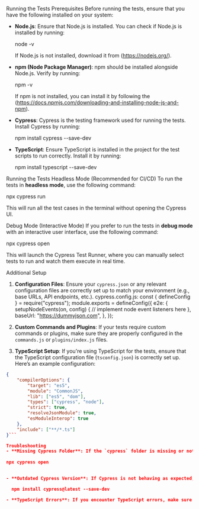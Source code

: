 Running the Tests
Prerequisites
Before running the tests, ensure that you have the following installed on your system:
- **Node.js**: Ensure that Node.js is installed. You can check if Node.js is installed by running:

  node -v

    If Node.js is not installed, download it from  (https://nodejs.org/).

- **npm (Node Package Manager)**: npm should be installed alongside Node.js. Verify by running:
  
  npm -v

  If npm is not installed, you can install it by following the (https://docs.npmjs.com/downloading-and-installing-node-js-and-npm).

- **Cypress**: Cypress is the testing framework used for running the tests. Install Cypress by running:
  
  npm install cypress --save-dev
  
- **TypeScript**: Ensure TypeScript is installed in the project for the test scripts to run correctly. Install it by running:

  npm install typescript --save-dev
  
Running the Tests
Headless Mode (Recommended for CI/CD)
To run the tests in **headless mode**, use the following command:

npx cypress run

This will run all the test cases in the terminal without opening the Cypress UI.

Debug Mode (Interactive Mode)
If you prefer to run the tests in **debug mode** with an interactive user interface, use the following command:

npx cypress open

This will launch the Cypress Test Runner, where you can manually select tests to run and watch them execute in real time.

Additional Setup
1. **Configuration Files**: Ensure your `cypress.json` or any relevant configuration files are correctly set up to match your environment (e.g., base URLs, API endpoints, etc.).
cypress.config.js:
const { defineConfig } = require("cypress");
module.exports = defineConfig({
  e2e: {
    setupNodeEvents(on, config) {
      // implement node event listeners here
    },
   baseUrl: "https://dummyjson.com",
  },
});

2. **Custom Commands and Plugins**: If your tests require custom commands or plugins, make sure they are properly configured in the `commands.js` or `plugins/index.js` files.

3. **TypeScript Setup**: If you're using TypeScript for the tests, ensure that the TypeScript configuration file (`tsconfig.json`) is correctly set up. Here’s an example configuration:

```json
{
    "compilerOptions": {
        "target": "es5",
        "module": "CommonJS",
        "lib": ["es5", "dom"],
        "types": ["cypress", "node"],
        "strict": true,
        "resolveJsonModule": true,
        "esModuleInterop": true
    },
    "include": ["**/*.ts"]
}```

Troubleshooting
- **Missing Cypress Folder**: If the `cypress` folder is missing or not recognized, you can regenerate it by running:
  
npx cypress open
  

- **Outdated Cypress Version**: If Cypress is not behaving as expected, try upgrading it to the latest version by running:

  npm install cypress@latest --save-dev

- **TypeScript Errors**: If you encounter TypeScript errors, make sure your `tsconfig.json` is correctly set up and that TypeScript is compiling without issues.

